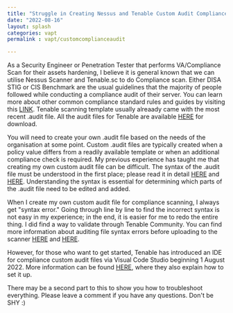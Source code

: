 ```yaml
---
title: "Struggle in Creating Nessus and Tenable Custom Audit Compliance File"
date: "2022-08-16"
layout: splash
categories: vapt
permalink : vapt/customcomplianceaudit

---
```


As a Security Engineer or Penetration Tester that performs VA/Compliance Scan for their assets hardening, I believe it is general known that we can utilise Nessus Scanner and Tenable.sc to do Compliance scan.
Either DISA STIG or CIS Benchmark are the usual guidelines that the majority of people followed while conducting a compliance audit of their server. You can learn more about other common compliance standard rules and guides by visiting this [LINK](https://docs.tenable.com/nessus/compliancechecksreference/Content/ComplianceStandards.htm).
Tenable scanning template usually alreaady came with the most recent .audit file. All the audit files for Tenable are available [HERE](https://www.tenable.com/audits) for download.

You will need to create your own .audit file based on the needs of the organisation at some point. Custom .audit files are typically created when a policy value differs from a readily available template or when an additional compliance check is required.
My previous experience has taught me that creating my own custom audit file can be difficult. The syntax of the .audit file must be understood in the first place; please read it in detail [HERE](https://docs.tenable.com/nessus/compliancechecksreference/Content/PDF/NessusComplianceChecksReference.pdf) and [HERE](https://docs.tenable.com/nessus/compliancechecksreference/Content/ComplianceCheckTypes.htm). 
Understanding the syntax is essential for determining which parts of the .audit file need to be edited and added.

When I create my own custom audit file for compliance scanning, I always get "syntax error." Going through line by line to find the incorrect syntax is not easy in my experience; in the end, it is easier for me to redo the entire thing.
I did find a way to validate through Tenable Community. You can find more information about auditing file syntax errors before uploading to the scanner [HERE](https://community.tenable.com/s/question/0D53a00007StplcCAB/how-to-validate-audit-file-syntax) and [HERE](https://community.tenable.com/s/article/How-do-I-know-if-my-audit-file-is-actually-checking-files).

However, for those who want to get started, Tenable has introduced an IDE for compliance custom audit files via Visual Code Studio beginning 1 August 2022.
More information can be found [HERE](https://community.tenable.com/s/article/Tenable-AuditLang-Extension-for-Visual-Studio-Code), where they also explain how to set it up.

There may be a second part to this to show you how to troubleshoot everything. Please leave a comment if you have any questions. Don't be SHY :)
